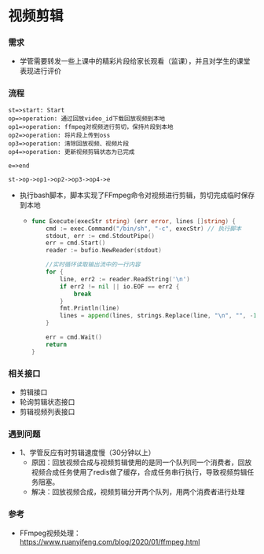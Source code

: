 # 视频剪辑

### 需求

- 学管需要转发一些上课中的精彩片段给家长观看（监课），并且对学生的课堂表现进行评价

### 流程

```flow
st=>start: Start
op=>operation: 通过回放video_id下载回放视频到本地
op1=>operation: ffmpeg对视频进行剪切，保持片段到本地
op2=>operation: 将片段上传到oss
op3=>operation: 清除回放视频、视频片段
op4=>operation: 更新视频剪辑状态为已完成

e=>end

st->op->op1->op2->op3->op4->e
```

- 执行bash脚本，脚本实现了FFmpeg命令对视频进行剪辑，剪切完成临时保存到本地

  - ```go
    func Execute(execStr string) (err error, lines []string) {
    	cmd := exec.Command("/bin/sh", "-c", execStr) // 执行脚本
    	stdout, err := cmd.StdoutPipe()
    	err = cmd.Start()
    	reader := bufio.NewReader(stdout)
    
    	//实时循环读取输出流中的一行内容
    	for {
    		line, err2 := reader.ReadString('\n')
    		if err2 != nil || io.EOF == err2 {
    			break
    		}
    		fmt.Println(line)
    		lines = append(lines, strings.Replace(line, "\n", "", -1))
    	}
    
    	err = cmd.Wait()
    	return
    }
    ```

    

### 相关接口

- 剪辑接口
- 轮询剪辑状态接口
- 剪辑视频列表接口

### 遇到问题

- 1、学管反应有时剪辑速度慢（30分钟以上）
  - 原因：回放视频合成与视频剪辑使用的是同一个队列同一个消费者，回放视频合成任务使用了redis做了缓存，合成任务串行执行，导致视频剪辑任务阻塞。
  - 解决：回放视频合成，视频剪辑分开两个队列，用两个消费者进行处理

### 参考

- FFmpeg视频处理：https://www.ruanyifeng.com/blog/2020/01/ffmpeg.html